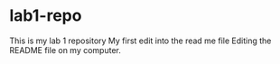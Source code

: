 # lab1-repo
This is my lab 1 repository
My first edit into the read me file
Editing the README file on my computer.
